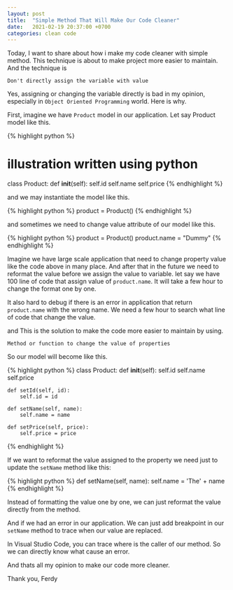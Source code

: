```yaml
---
layout: post
title:  "Simple Method That Will Make Our Code Cleaner"
date:   2021-02-19 20:37:00 +0700
categories: clean code
---
```


Today, I want to share about how i make my code cleaner with simple method.
This technique is about to make project more easier to maintain.
And the technique is

`Don't directly assign the variable with value`

Yes, assigning or changing the variable directly is bad in my opinion, especially in `Object Oriented Programming` world. Here is why.

First, imagine we have `Product` model in our application.
Let say Product model like this.

{% highlight python %}
# illustration written using python
class Product:
    def __init__(self):
        self.id
        self.name
        self.price
{% endhighlight %}

and we may instantiate the model like this.

{% highlight python %}
product = Product()
{% endhighlight %}

and sometimes we need to change value attribute of our model like this.

{% highlight python %}
product = Product()
product.name = "Dummy"
{% endhighlight %}

Imagine we have large scale application that need to change property value like the code above in many place. And after that in the future we need to reformat the value before we assign the value to variable.
let say we have 100 line of code that assign value of `product.name`. It will take a few hour to change the format one by one.

It also hard to debug if there is an error in application that return `product.name` with the wrong name. We need a few hour to search what line of code that change the value.

and This is the solution to make the code more easier to maintain by using.

`Method or function to change the value of properties`

So our model will become like this.

{% highlight python %}
class Product:
    def __init__(self):
        self.id
        self.name
        self.price

    def setId(self, id):
        self.id = id

    def setName(self, name):
        self.name = name

    def setPrice(self, price):
        self.price = price
{% endhighlight %}

If we want to reformat the value assigned to the property we need just to update the `setName` method like this:

{% highlight python %}
    def setName(self, name):
        self.name = 'The' + name
{% endhighlight %}

Instead of formatting the value one by one, we can just reformat the value directly from the method.

And if we had an error in our application. We can just add breakpoint in our `setName` method to trace when our value are replaced.

In Visual Studio Code, you can trace where is the caller of our method. So we can directly know what cause an error.

And thats all my opinion to make our code more cleaner.

Thank you,
Ferdy